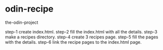 # odin-recipe
the-odin-project

step-1 create index.html.
step-2 fill the index.html with all the details.
step-3 make a recipes directory.
step-4 create 3 recipes page.
step-5 fill the pages with the details.
step-6 link the recipe pages to the index.html page.

